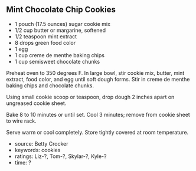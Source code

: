 Mint Chocolate Chip Cookies
---------------------------

- 1 pouch (17.5 ounces) sugar cookie mix
- 1/2 cup butter or margarine, softened
- 1/2 teaspoon mint extract
- 8 drops green food color
- 1 egg
- 1 cup creme de menthe baking chips
- 1 cup semisweet chocolate chunks

Preheat oven to 350 degrees F. In large bowl, stir cookie mix, butter,
mint extract, food color, and egg until soft dough forms. Stir in
creme de menthe baking chips and chocolate chunks.

Using small cookie scoop or teaspoon, drop dough 2 inches apart on
ungreased cookie sheet.

Bake 8 to 10 minutes or until set. Cool 3 minutes; remove from cookie
sheet to wire rack.

Serve warm or cool completely. Store tightly covered at room
temperature.

- source: Betty Crocker
- keywords: cookies
- ratings: Liz-?, Tom-?, Skylar-?, Kyle-?
- time: ?
